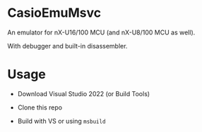 # CasioEmuMsvc

An emulator for nX-U16/100 MCU (and nX-U8/100 MCU as well).

With debugger and built-in disassembler.

# Usage

* Download Visual Studio 2022 (or Build Tools)

* Clone this repo

* Build with VS or using `msbuild`